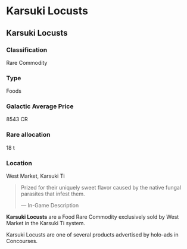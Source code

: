# Karsuki Locusts
## Karsuki Locusts

		

### Classification

Rare Commodity

### Type

Foods

### Galactic Average Price

8543 CR

### Rare allocation

18 t

### Location

West Market, Karsuki Ti

> 
> 
> Prized for their uniquely sweet flavor caused by the native fungal parasites that infest them.
> 
> 
> — In-Game Description
> 

**Karsuki Locusts** are a Food Rare Commodity exclusively sold by West Market in the Karsuki Ti system.

Karsuki Locusts are one of several products advertised by holo-ads in Concourses.